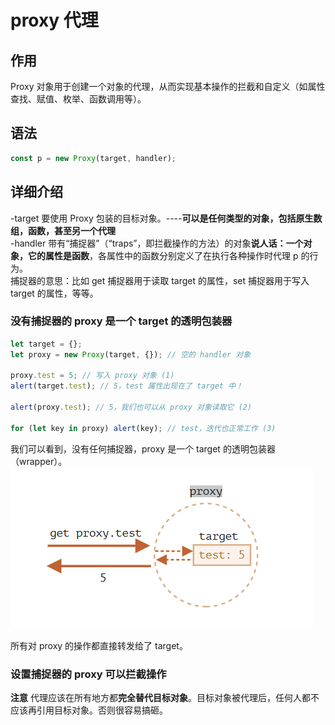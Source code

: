 # proxy 代理

## 作用

Proxy 对象用于创建一个对象的代理，从而实现基本操作的拦截和自定义（如属性查找、赋值、枚举、函数调用等）。

## 语法

```js
const p = new Proxy(target, handler);
```

## 详细介绍

-target 要使用 Proxy 包装的目标对象。----**可以是任何类型的对象，包括原生数组，函数，甚至另一个代理**  
-handler 带有“捕捉器”（“traps”，即拦截操作的方法）的对象**说人话：一个对象，它的属性是函数**，各属性中的函数分别定义了在执行各种操作时代理 p 的行为。  
捕捉器的意思：比如 get 捕捉器用于读取 target 的属性，set 捕捉器用于写入 target 的属性，等等。

### 没有捕捉器的 proxy 是一个 target 的透明包装器

```js
let target = {};
let proxy = new Proxy(target, {}); // 空的 handler 对象

proxy.test = 5; // 写入 proxy 对象 (1)
alert(target.test); // 5，test 属性出现在了 target 中！

alert(proxy.test); // 5，我们也可以从 proxy 对象读取它 (2)

for (let key in proxy) alert(key); // test，迭代也正常工作 (3)
```

我们可以看到，没有任何捕捉器，proxy 是一个 target 的透明包装器（wrapper）。  
![alt text](proxy.png)

所有对 proxy 的操作都直接转发给了 target。

### 设置捕捉器的 proxy 可以拦截操作

**注意**
代理应该在所有地方都**完全替代目标对象**。目标对象被代理后，任何人都不应该再引用目标对象。否则很容易搞砸。
